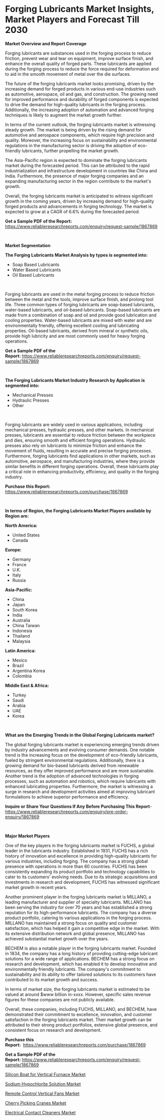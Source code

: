 <p><h1>Forging Lubricants Market Insights, Market Players and Forecast Till 2030</h1></p><p><strong>Market Overview and Report Coverage</strong></p>
<p><p>Forging lubricants are substances used in the forging process to reduce friction, prevent wear and tear on equipment, improve surface finish, and enhance the overall quality of forged parts. These lubricants are applied during the forging process to reduce the force required for deformation and to aid in the smooth movement of metal over the die surfaces.</p><p>The future of the forging lubricants market looks promising, driven by the increasing demand for forged products in various end-use industries such as automotive, aerospace, oil and gas, and construction. The growing need for improved performance and durability of forged components is expected to drive the demand for high-quality lubricants in the forging process. Additionally, the increasing adoption of automation and advanced forging techniques is likely to augment the market growth further.</p><p>In terms of the current outlook, the forging lubricants market is witnessing steady growth. The market is being driven by the rising demand for automotive and aerospace components, which require high precision and quality. Moreover, the increasing focus on sustainability and environmental regulations in the manufacturing sector is driving the adoption of eco-friendly lubricants, further propelling the market growth.</p><p>The Asia-Pacific region is expected to dominate the forging lubricants market during the forecasted period. This can be attributed to the rapid industrialization and infrastructure development in countries like China and India. Furthermore, the presence of major forging companies and an expanding manufacturing sector in the region contribute to the market's growth.</p><p>Overall, the forging lubricants market is anticipated to witness significant growth in the coming years, driven by increasing demand for high-quality forged products and advancements in forging technology. The market is expected to grow at a CAGR of 6.6% during the forecasted period.</p></p>
<p><strong>Get a Sample PDF of the Report:</strong> <a href="https://www.reliableresearchreports.com/enquiry/request-sample/1867869">https://www.reliableresearchreports.com/enquiry/request-sample/1867869</a></p>
<p>&nbsp;</p>
<p><strong>Market Segmentation</strong></p>
<p><strong>The Forging Lubricants Market Analysis by types is segmented into:</strong></p>
<p><ul><li>Soap Based Lubricants</li><li>Water Based Lubricants</li><li>Oil Based Lubricants</li></ul></p>
<p>&nbsp;</p>
<p><p>Forging lubricants are used in the metal forging process to reduce friction between the metal and the tools, improve surface finish, and prolong tool life. Three common types of forging lubricants are soap-based lubricants, water-based lubricants, and oil-based lubricants. Soap-based lubricants are made from a combination of soap and oil and provide good lubrication and cooling properties. Water-based lubricants are mixed with water and are environmentally friendly, offering excellent cooling and lubricating properties. Oil-based lubricants, derived from mineral or synthetic oils, provide high lubricity and are most commonly used for heavy forging operations.</p></p>
<p><strong>Get a Sample PDF of the Report:</strong>&nbsp;<a href="https://www.reliableresearchreports.com/enquiry/request-sample/1867869">https://www.reliableresearchreports.com/enquiry/request-sample/1867869</a></p>
<p>&nbsp;</p>
<p><strong>The Forging Lubricants Market Industry Research by Application is segmented into:</strong></p>
<p><ul><li>Mechanical Presses</li><li>Hydraulic Presses</li><li>Other</li></ul></p>
<p>&nbsp;</p>
<p><p>Forging lubricants are widely used in various applications, including mechanical presses, hydraulic presses, and other markets. In mechanical presses, lubricants are essential to reduce friction between the workpiece and dies, ensuring smooth and efficient forging operations. Hydraulic presses also rely on lubricants to minimize friction and enhance the movement of fluids, resulting in accurate and precise forging processes. Furthermore, forging lubricants find applications in other markets, such as automotive, aerospace, and manufacturing industries, where they provide similar benefits in different forging operations. Overall, these lubricants play a critical role in enhancing productivity, efficiency, and quality in the forging industry.</p></p>
<p><strong>Purchase this Report:</strong>&nbsp; <a href="https://www.reliableresearchreports.com/purchase/1867869">https://www.reliableresearchreports.com/purchase/1867869</a></p>
<p>&nbsp;</p>
<p><strong>In terms of Region, the Forging Lubricants Market Players available by Region are:</strong></p>
<p>
    <p> <strong> North America: </strong>
        <ul>
            <li>United States</li>
            <li>Canada</li>
        </ul>
        </p> 
    <p> <strong> Europe: </strong>
        <ul>
            <li>Germany</li>
            <li>France</li>
            <li>U.K.</li>
            <li>Italy</li>
            <li>Russia</li>
        </ul>
        </p> 
    <p> <strong> Asia-Pacific: </strong>
        <ul>
            <li>China</li>
            <li>Japan</li>
            <li>South Korea</li>
            <li>India</li>
            <li>Australia</li>
            <li>China Taiwan</li>
            <li>Indonesia</li>
            <li>Thailand</li>
            <li>Malaysia</li>
        </ul>
        </p> 
    <p> <strong> Latin America: </strong>
        <ul>
            <li>Mexico</li>
            <li>Brazil</li>
            <li>Argentina Korea</li>
            <li>Colombia</li>
        </ul>
        </p> 
    <p> <strong> Middle East & Africa: </strong>
        <ul>
            <li>Turkey</li>
            <li>Saudi</li>
            <li>Arabia</li>
            <li>UAE</li>
            <li>Korea</li>
        </ul>
    </p>
    </p>
<p>&nbsp;</p>
<p><strong>What are the Emerging Trends in the Global Forging Lubricants market?</strong></p>
<p><p>The global forging lubricants market is experiencing emerging trends driven by industry advancements and evolving consumer demands. One notable trend is the increasing focus on the development of eco-friendly lubricants, fueled by stringent environmental regulations. Additionally, there is a growing demand for bio-based lubricants derived from renewable resources, as they offer improved performance and are more sustainable. Another trend is the adoption of advanced technologies in forging processes, such as automation and robotics, which require lubricants with enhanced lubricating properties. Furthermore, the market is witnessing a surge in research and development activities aimed at improving lubricant formulations to achieve superior performance and efficiency.</p></p>
<p><strong>Inquire or Share Your Questions If Any Before Purchasing This Report</strong>- <a href="https://www.reliableresearchreports.com/enquiry/pre-order-enquiry/1867869">https://www.reliableresearchreports.com/enquiry/pre-order-enquiry/1867869</a></p>
<p>&nbsp;</p>
<p><strong>Major Market Players</strong></p>
<p><p>One of the key players in the forging lubricants market is FUCHS, a global leader in the lubricants industry. Established in 1931, FUCHS has a rich history of innovation and excellence in providing high-quality lubricants for various industries, including forging. The company has a strong global presence with operations in more than 60 countries. FUCHS has been consistently expanding its product portfolio and technology capabilities to cater to its customers' evolving needs. Due to its strategic acquisitions and investments in research and development, FUCHS has witnessed significant market growth in recent years.</p><p>Another prominent player in the forging lubricants market is MILLANO, a leading manufacturer and supplier of specialty lubricants. MILLANO has been serving the industry for over 70 years and has established a strong reputation for its high-performance lubricants. The company has a diverse product portfolio, catering to various applications in the forging process. MILLANO has maintained a strong focus on quality and customer satisfaction, which has helped it gain a competitive edge in the market. With its extensive distribution network and global presence, MILLANO has achieved substantial market growth over the years.</p><p>BECHEM is also a notable player in the forging lubricants market. Founded in 1834, the company has a long history of providing cutting-edge lubricant solutions for a wide range of applications. BECHEM has a strong focus on research and development, which has enabled it to develop innovative and environmentally friendly lubricants. The company's commitment to sustainability and its ability to offer tailored solutions to its customers have contributed to its market growth and success.</p><p>In terms of market size, the forging lubricants market is estimated to be valued at around $www billion in-xxxx. However, specific sales revenue figures for these companies are not publicly available.</p><p>Overall, these companies, including FUCHS, MILLANO, and BECHEM, have demonstrated their commitment to excellence, innovation, and customer satisfaction in the forging lubricants market. Their market growth can be attributed to their strong product portfolios, extensive global presence, and consistent focus on research and development.</p></p>
<p><strong>Purchase this Report:</strong>&nbsp;&nbsp;<a href="https://www.reliableresearchreports.com/purchase/1867869">https://www.reliableresearchreports.com/purchase/1867869</a></p>
<p></p>
<p><strong>Get a Sample PDF of the Report:</strong>&nbsp;<a href="https://www.reliableresearchreports.com/enquiry/request-sample/1867869">https://www.reliableresearchreports.com/enquiry/request-sample/1867869</a></p>
<p><p><a href="https://medium.com/@chiragreportprime/silicon-boat-for-vertical-furnace-market-focuses-on-market-share-size-and-projected-forecast-till-fd3b32ef8e8c">Silicon Boat for Vertical Furnace Market</a></p><p><a href="https://github.com/CliffMedina6/Market-Research-Report-List-2/blob/main/sodium-hypochlorite-solution-market.md">Sodium Hypochlorite Solution Market</a></p><p><a href="https://medium.com/@jamesromero59/remote-control-vertical-fans-market-competitive-analysis-market-trends-and-forecast-to-2030-79c7c6df8a2e">Remote Control Vertical Fans Market</a></p><p><a href="https://medium.com/@tonikuhic/cherry-picking-cranes-market-size-and-market-trends-complete-industry-overview-2023-to-2030-a8372bbadcb4">Cherry Picking Cranes Market</a></p><p><a href="https://github.com/RickHolmes3/Market-Research-Report-List-2/blob/main/electrical-contact-cleaners-market.md">Electrical Contact Cleaners Market</a></p></p>